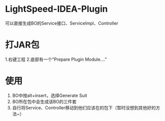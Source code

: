 # LightSpeed-IDEA-Plugin
可以直接生成BO的Service接口、ServiceImpl、Controller

#   打JAR包
1.右键工程
2.底部有一个"Prepare Plugin Module...."

#   使用
1.  BO中按alt+insert，选择Generate Suit
2.  BO所在包中会生成该BO的三件套
3.  自行将Service、Controller移动到他们应该在的包下（暂时没想到其他好的方法~）
